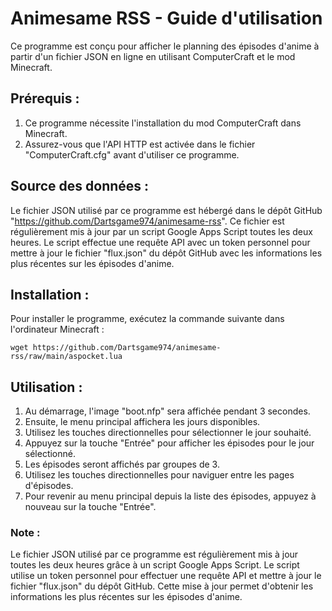 # Animesame RSS - Guide d'utilisation

Ce programme est conçu pour afficher le planning des épisodes d'anime à partir d'un fichier JSON en ligne en utilisant ComputerCraft et le mod Minecraft.

## Prérequis :
1. Ce programme nécessite l'installation du mod ComputerCraft dans Minecraft.
2. Assurez-vous que l'API HTTP est activée dans le fichier "ComputerCraft.cfg" avant d'utiliser ce programme.

## Source des données :
Le fichier JSON utilisé par ce programme est hébergé dans le dépôt GitHub "https://github.com/Dartsgame974/animesame-rss". Ce fichier est régulièrement mis à jour par un script Google Apps Script toutes les deux heures. Le script effectue une requête API avec un token personnel pour mettre à jour le fichier "flux.json" du dépôt GitHub avec les informations les plus récentes sur les épisodes d'anime.

## Installation :
Pour installer le programme, exécutez la commande suivante dans l'ordinateur Minecraft :



    wget https://github.com/Dartsgame974/animesame-rss/raw/main/aspocket.lua

## Utilisation :
1. Au démarrage, l'image "boot.nfp" sera affichée pendant 3 secondes.
2. Ensuite, le menu principal affichera les jours disponibles.
3. Utilisez les touches directionnelles pour sélectionner le jour souhaité.
4. Appuyez sur la touche "Entrée" pour afficher les épisodes pour le jour sélectionné.
5. Les épisodes seront affichés par groupes de 3.
6. Utilisez les touches directionnelles pour naviguer entre les pages d'épisodes.
7. Pour revenir au menu principal depuis la liste des épisodes, appuyez à nouveau sur la touche "Entrée".

### Note :
Le fichier JSON utilisé par ce programme est régulièrement mis à jour toutes les deux heures grâce à un script Google Apps Script. Le script utilise un token personnel pour effectuer une requête API et mettre à jour le fichier "flux.json" du dépôt GitHub. Cette mise à jour permet d'obtenir les informations les plus récentes sur les épisodes d'anime.
